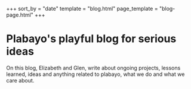 +++
sort_by = "date"
template = "blog.html"
page_template = "blog-page.html"
+++

# Plabayo's playful blog for serious ideas

On this blog, Elizabeth and Glen, write about ongoing projects, lessons learned,
ideas and anything related to plabayo, what we do and what we care about.
